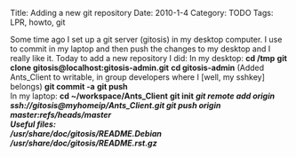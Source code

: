 Title: Adding a new git repository
Date: 2010-1-4
Category: TODO
Tags: LPR, howto, git

Some time ago I set up a git server (gitosis) in my desktop computer. I use to commit in my laptop and then push the changes to my desktop
and I really like it. Today to add a new repository I did: In my desktop: **cd /tmp** **git clone gitosis@localhost:gitosis-admin.git** **cd
gitosis-admin** (Added Ants_Client to writable, in group developers where I [well, my sshkey] belongs) **git commit -a** **git push**   
In my laptop: **cd \~/workspace/Ants_Client** **git init** *****git remote add origin ssh://gitosis@myhomeip/Ants_Client.git** **git push
origin master:refs/heads/master**   
Useful files:  
/usr/share/doc/gitosis/README.Debian /usr/share/doc/gitosis/README.rst.gz***
